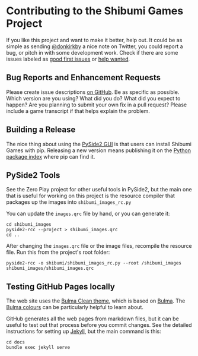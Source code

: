 # Contributing to the Shibumi Games Project
If you like this project and want to make it better, help out. It could be as
simple as sending [@donkirkby] a nice note on Twitter, you could report a bug,
or pitch in with some development work. Check if there are some issues labeled
as [good first issues] or [help wanted].

[@donkirkby]: https://twitter.com/donkirkby
[good first issues]: https://github.com/donkirkby/live-py-plugin/labels/good%20first%20issue
[help wanted]: https://github.com/donkirkby/live-py-plugin/labels/help%20wanted

## Bug Reports and Enhancement Requests
Please create issue descriptions [on GitHub][issues]. Be as specific as possible.
Which version are you using? What did you do? What did you expect to happen? Are
you planning to submit your own fix in a pull request? Please include a game
transcript if that helps explain the problem.

[issues]: https://github.com/donkirkby/live-py-plugin/issues?state=open

## Building a Release
The nice thing about using the [PySide2 GUI] is that users can install Shibumi
Games with pip. Releasing a new version means publishing it on the
[Python package index] where pip can find it.

[PySide2 GUI]: https://wiki.qt.io/Qt_for_Python
[Python package index]: https://pypi.org/

## PySide2 Tools
See the Zero Play project for other useful tools in PySide2, but the main one
that is useful for working on this project is the resource compiler that
packages up the images into `shibumi_images_rc.py`

You can update the `images.qrc` file by hand, or you can generate it:

    cd shibumi_images
    pyside2-rcc --project > shibumi_images.qrc
    cd ..

After changing the `images.qrc` file or the image files, recompile the resource
file. Run this from the project's root folder:

    pyside2-rcc -o shibumi/shibumi_images_rc.py --root /shibumi_images shibumi_images/shibumi_images.qrc

## Testing GitHub Pages locally
The web site uses the [Bulma Clean theme], which is based on [Bulma]. The
[Bulma colours] can be particularly helpful to learn about.

GitHub generates all the web pages from markdown files, but it can be useful to
test out that process before you commit changes. See the detailed instructions
for setting up [Jekyll], but the main command is this:

    cd docs
    bundle exec jekyll serve

[Bulma Clean theme]: https://github.com/chrisrhymes/bulma-clean-theme
[Bulma]: https://bulma.io/documentation/
[Bulma colours]: https://bulma.io/documentation/overview/colors/
[Jekyll]: https://help.github.com/en/github/working-with-github-pages/testing-your-github-pages-site-locally-with-jekyll
